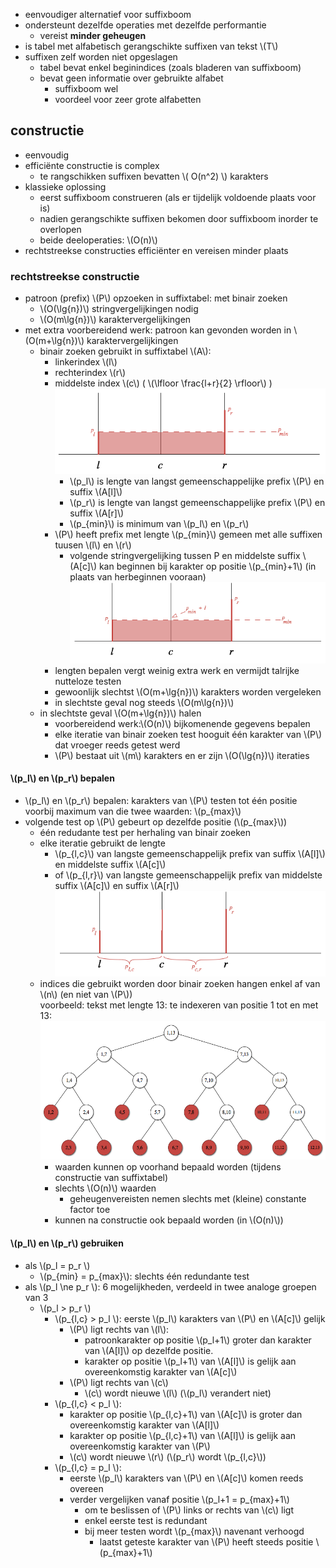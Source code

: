 
* eenvoudiger alternatief voor suffixboom
* ondersteunt dezelfde operaties met dezelfde performantie
    * vereist **minder geheugen**
* is tabel met alfabetisch gerangschikte suffixen van tekst \\(T\\)
* suffixen zelf worden niet opgeslagen
    * tabel bevat enkel beginindices (zoals bladeren van suffixboom)
    * bevat geen informatie over gebruikte alfabet
        * suffixboom wel
        * voordeel voor zeer grote alfabetten

## constructie

* eenvoudig
* efficiënte constructie is complex
    * te rangschikken suffixen bevatten \\( O(n^2) \\) karakters
* klassieke oplossing
    * eerst suffixboom construeren (als er tijdelijk voldoende plaats voor is)
    * nadien gerangschikte suffixen bekomen door suffixboom inorder te overlopen
    * beide deeloperaties: \\(O(n)\\)
* rechtstreekse constructies efficiënter en vereisen minder plaats

### rechtstreekse constructie

* patroon (prefix) \\(P\\) opzoeken in suffixtabel: met binair zoeken
    * \\(O(\lg{n})\\) stringvergelijkingen nodig
    * \\(O(m\lg{n})\\) karaktervergelijkingen
* met extra voorbereidend werk: patroon kan gevonden worden in \\(O(m+\lg{n})\\) karaktervergelijkingen
    * binair zoeken gebruikt  in suffixtabel \\(A\\):
        * linkerindex \\(l\\)
        * rechterindex \\(r\\)
        * middelste index \\(c\\) ( \\(\lfloor \frac{l+r}{2} \rfloor\\) ) 
          ![](/assets/suffixtabel_binairzoeken.png)
            * \\(p_l\\) is lengte van langst gemeenschappelijke prefix \\(P\\) en suffix \\(A[l]\\)
            * \\(p_r\\) is lengte van langst gemeenschappelijke prefix \\(P\\) en suffix \\(A[r]\\)
            * \\(p_{min}\\) is minimum van \\(p_l\\) en \\(p_r\\)
        * \\(P\\) heeft prefix met lengte \\(p_{min}\\) gemeen met alle suffixen tuusen \\(l\\) en \\(r\\)
            * volgende stringvergelijking tussen P en middelste suffix \\(A[c]\\) kan beginnen bij karakter op positie \\(p_{min}+1\\) (in plaats van herbeginnen vooraan)  
              ![](/assets/suffixtabel_pminplus1.png)
        * lengten bepalen vergt weinig extra werk en vermijdt talrijke nutteloze testen
        * gewoonlijk slechtst \\(O(m+\lg{n})\\) karakters worden vergeleken
        * in slechtste geval nog steeds \\(O(m\lg{n})\\)
    * in slechtste geval \\(O(m+\lg{n})\\) halen
        * voorbereidend werk:\\(O(n)\\) bijkomenende gegevens bepalen
        * elke iteratie van binair zoeken test hooguit één karakter van \\(P\\) dat vroeger reeds getest werd
        * \\(P\\) bestaat uit \\(m\\) karakters en er zijn \\(O(\lg{n})\\) iteraties

#### \\(p_l\\) en \\(p_r\\) bepalen

* \\(p_l\\) en \\(p_r\\) bepalen: karakters van \\(P\\) testen tot één positie voorbij maximum van die twee waarden: \\(p_{max}\\)
* volgende test op \\(P\\) gebeurt op dezelfde positie (\\(p_{max}\\))
    * één redudante test per herhaling van binair zoeken
    * elke iteratie gebruikt de lengte 
        * \\(p_{l,c}\\) van langste gemeenschappelijk prefix van suffix \\(A[l]\\) en middelste suffix \\(A[c]\\)
        * of \\(p_{l,r}\\) van langste gemeenschappelijk prefix van middelste suffix \\(A[c]\\) en suffix \\(A[r]\\)  
          ![](/assets/suffixtabel_redundantetest.png)
    * indices die gebruikt worden door binair zoeken hangen enkel af van \\(n\\) (en niet van \\(P\\))  
      voorbeeld: tekst met lengte 13: te indexeren van positie 1 tot en met 13:  
      ![](/assets/suffixtabel_indices.png)
        * waarden kunnen op voorhand bepaald worden (tijdens constructie van suffixtabel)
        * slechts \\(O(n)\\) waarden
            * geheugenvereisten nemen slechts met (kleine) constante factor toe
        * kunnen na constructie ook bepaald worden (in \\(O(n)\\))

#### \\(p_l\\) en \\(p_r\\) gebruiken

* als \\(p_l = p_r \\)
    * \\(p_{min} = p_{max}\\): slechts één redundante test
* als \\(p_l \ne p_r \\): 6 mogelijkheden, verdeeld in twee analoge groepen van 3
    * \\(p_l > p_r \\)
        * \\(p_{l,c} > p_l \\): eerste \\(p_l\\) karakters van \\(P\\) en \\(A[c]\\) gelijk
            * \\(P\\) ligt rechts van \\(l\\): 
                * patroonkarakter op positie \\(p_l+1\\) groter dan karakter van \\(A[l]\\) op dezelfde positie.
                * karakter op positie \\(p_l+1\\) van \\(A[l]\\) is gelijk aan overeenkomstig karakter van \\(A[c]\\)
            * \\(P\\) ligt rechts van \\(c\\)
                *  \\(c\\) wordt nieuwe \\(l\\) (\\(p_l\\) verandert niet)
        * \\(p_{l,c} < p_l \\):
            * karakter op positie \\(p_{l,c}+1\\) van \\(A[c]\\) is groter dan overeenkomstig karakter van \\(A[l]\\)
            * karakter op positie \\(p_{l,c}+1\\) van \\(A[l]\\) is gelijk aan overeenkomstig karakter van \\(P\\)
            * \\(c\\) wordt nieuwe \\(r\\) (\\(p_r\\) wordt \\(p_{l,c}\\))
        * \\(p_{l,c} = p_l \\):
            * eerste \\(p_l\\) karakters van \\(P\\) en \\(A[c]\\) komen reeds overeen
            * verder vergelijken vanaf positie \\(p_l+1 = p_{max}+1\\)
                * om te beslissen of \\(P\\) links or rechts van \\(c\\) ligt
                * enkel eerste test is redundant
                * bij meer testen wordt \\(p_{max}\\) navenant verhoogd
                    * laatst geteste karakter van \\(P\\) heeft steeds positie \\(p_{max}+1\\)

